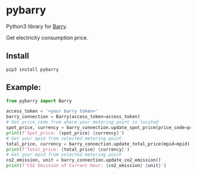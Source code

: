 # pybarry

Python3 library for [Barry](https://barry.energy/dk).

Get electricity consumption price.

## Install

```
pip3 install pybarry
```

## Example:

```python
from pybarry import Barry

access_token = '<your barry token>'
barry_connection = Barry(access_token=access_token)
# Get price_code from where your metering point is located
spot_price, currency = barry_connection.update_spot_price(price_code=price_code)
print(f'Spot_price: {spot_price} {currency}')
# Get your mpid from selected metering point
total_price, currency = barry_connection.update_total_price(mpid=mpid)
print(f'Total_price: {total_price} {currency}')
# Get your mpid from selected metering point
co2_emission, unit = barry_connection.update_co2_emission()
print(f'CO2 Emission of Current Hour: {co2_emission} {unit}')
```
